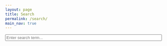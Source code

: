 ```yaml
---
layout: page
title: Search
permalink: /search/
main_nav: true
---
```


<div class="search-page">
    <div class="search-container" style="min-height: 62.5vh">
        <div class="search-box">
            <input type="text" id="search-input" placeholder="Enter search term..." aria-label="Search blog posts">
        </div>
        <div id="results-container"></div>
    </div>
</div>


<script src="https://unpkg.com/simple-jekyll-search@latest/dest/simple-jekyll-search.min.js"></script>
<script>
document.addEventListener('DOMContentLoaded', () => {
    const searchInput = document.getElementById('search-input');
    const resultsContainer = document.getElementById('results-container');

    function escapeRegExp(string) {
        return string.replace(/[.*+?^${}()|[\]\\]/g, '\\$&');
    }

    function highlightText(element, searchTerm) {
        if (!element || !searchTerm) return;
        element.innerHTML = element.innerHTML.replace(/<\/?mark>/g, '');
        const regex = new RegExp(`(${escapeRegExp(searchTerm)})`, 'gi');
        element.innerHTML = element.innerHTML.replace(regex, '<mark>$1</mark>');
    }

    function getSnippet(text, searchTerm, snippetLength = 200) {
        const lowerText = text.toLowerCase();
        const lowerSearchTerm = searchTerm.toLowerCase();
        const index = lowerText.indexOf(lowerSearchTerm);

        if (index === -1) {
            return text.substring(0, snippetLength) + (text.length > snippetLength ? '...' : '');
        }

        const start = Math.max(0, index - Math.floor(snippetLength / 2));
        const end = Math.min(text.length, start + snippetLength);
        let snippet = text.substring(start, end);

        if (start > 0) snippet = '...' + snippet;
        if (end < text.length) snippet += '...';

        return snippet;
    }

    function formatDate(dateString) {
        return new Date(dateString).toLocaleDateString('en-US', {
            month: 'long',
            day: 'numeric',
            year: 'numeric'
        });
    }

    SimpleJekyllSearch({
        searchInput: searchInput,
        resultsContainer: resultsContainer,
        json: '/search.json',
        searchResultTemplate: `
            <div class="search-result">
                <h3><a href="{url}">{title}</a></h3>
                <div class="post-meta">
                    <div class="meta-line">
                        <span class="date">{date}</span>
                        <span class="category">in {category}</span>
                    </div>
                </div>
                <div class="search-snippet" data-fullcontent="{content}">{content}</div>
            </div>
        `,
        noResultsText: '<p class="no-results">No results found</p>',
        limit: 10,
        fuzzy: false,
        success: () => {
            let debounceTimeout;
            searchInput.addEventListener('input', () => {
                clearTimeout(debounceTimeout);
                debounceTimeout = setTimeout(() => {
                    const searchTerm = searchInput.value.trim();
                    if (!searchTerm) return;

                    resultsContainer.querySelectorAll('.search-result').forEach(result => {
                        const titleElement = result.querySelector('h3 a');
                        const snippetElement = result.querySelector('.search-snippet');
                        const dateElement = result.querySelector('.date');
                        const categoryElement = result.querySelector('.category');

                        if (titleElement) highlightText(titleElement, searchTerm);

                        if (snippetElement) {
                            const fullText = snippetElement.getAttribute('data-fullcontent') || snippetElement.textContent;
                            snippetElement.innerHTML = getSnippet(fullText, searchTerm, 200);
                            highlightText(snippetElement, searchTerm);
                        }

                        if (dateElement) {
                            dateElement.textContent = formatDate(dateElement.textContent);
                        }

                        if (categoryElement) {
                            categoryElement.textContent = categoryElement.textContent.replace(/-/g, ' ');
                        }
                    });
                }, 300);
            });
        }
    });
});
</script>
<style>
:root {
    --primary-color: #{$blue};
    --primary-hover: #{$deep-blue};
    --background-color: #{$base-background-color};
    --shadow-color: rgba(#{$dark-gray}, 0.05);
    --mark-bg: rgba(255, 235, 59, 0.4);
    --mark-hover-bg: rgba(255, 235, 59, 0.6);
    --no-results-bg: #{$light-gray};
    --border-color: #{mix($accent-purple, $light-gray, 15%)};
    --focus-border-color: #{$accent-purple};
}

.search-page {
    background: linear-gradient(135deg, #{mix($light-gray, $white, 40%)}, #{$white} 60%);
    margin: -#{$base-spacing * 2} -#{$base-spacing} -#{$base-spacing};
    padding: #{$base-spacing * 2} #{$base-spacing} #{$base-spacing};
}

.search-container {
    max-width: 800px;
    margin: 0 auto;
    padding: 0 #{$base-spacing};
}

.search-box {
    background: #{$white};
    padding: #{$base-spacing};
    border-radius: #{$base-border-radius * 2};
    box-shadow: 0 8px 30px rgba(#{$dark-gray}, 0.08);
    margin-bottom: #{$base-spacing * 2};
}

#search-input {
    width: 100%;
    padding: #{$base-spacing * 0.8} #{$base-spacing * 1.2};
    font-size: #{$base-font-size * 1.1};
    font-family: #{$base-font-family};
    border: 2px solid #{mix($light-gray, $white, 60%)};
    border-radius: #{$base-border-radius * 1.5};
    background: #{mix($light-gray, $white, 5%)};
    transition: all 0.3s ease;
}

#search-input:focus {
    outline: none;
    border-color: var(--focus-border-color);
    box-shadow: 0 4px 12px rgba(#{$accent-purple}, 0.1);
    background: #{$white};
}

#search-input::placeholder {
    color: #{$medium-gray};
}

.search-result {
    margin-bottom: 2.5rem;
    padding: 2rem;
    border-radius: #{$base-border-radius * 3};
    background-color: var(--background-color);
    box-shadow: 0 4px 16px var(--shadow-color);
    transition: all 0.3s cubic-bezier(0.4, 0, 0.2, 1);
    border: 1px solid rgba(#{$light-gray}, 0.1);
}

.search-result:hover {
    transform: translateY(-3px);
    box-shadow: 0 8px 24px rgba(#{$dark-gray}, 0.1);
}

.search-result h3 {
    margin: 0 0 #{$small-spacing};
    font-family: #{$heading-font-family};
    font-weight: 600;
}

.search-result h3 a {
    color: #{$dark-gray};
    text-decoration: none;
    transition: color 0.2s ease;
}

.search-result h3 a:hover {
    color: var(--primary-color);
}

.meta-line {
    display: flex;
    justify-content: space-between;
    align-items: center;
    margin-bottom: #{$base-spacing};
    font-size: #{$base-font-size * 0.9};
}

.post-meta span {
    display: inline-flex;
    align-items: center;
    padding: #{$small-spacing * 0.3} #{$small-spacing * 0.8};
    background: #{mix($light-gray, $white, 30%)};
    border-radius: #{$base-border-radius};
    color: #{$medium-gray};
}

.search-snippet {
    color: #{mix($dark-gray, $medium-gray, 70%)};
    line-height: #{$base-line-height};
}

mark {
    background-color: var(--mark-bg);
    color: #{$dark-gray};
    padding: 0.1em 0.4em;
    border-radius: #{$base-border-radius};
    transition: all 0.2s ease;
    font-weight: 600;
    text-shadow: 0 1px 2px rgba(#{$dark-gray}, 0.1);
    box-shadow: 0 1px 3px rgba(#{$dark-gray}, 0.05);
}

mark:hover {
    background-color: var(--mark-hover-bg);
    transform: translateY(-1px);
    box-shadow: 0 2px 4px rgba(#{$dark-gray}, 0.1);
}

.no-results {
    text-align: center;
    padding: #{$base-spacing * 2};
    background: #{mix($light-gray, $white, 10%)};
    border-radius: #{$base-border-radius};
    color: #{$medium-gray};
    font-style: italic;
}

@media (max-width: 768px) {
    .search-page {
        margin: -#{$base-spacing} -#{$base-spacing} -#{$base-spacing};
        padding: #{$base-spacing} #{$base-spacing * 0.5} #{$base-spacing};
    }

    .search-container {
        padding: 0 #{$base-spacing * 0.5};
    }

    .search-box {
        padding: #{$base-spacing * 0.75};
    }

    .search-result {
        padding: #{$base-spacing};
    }

    .meta-line {
        flex-direction: column;
        gap: #{$small-spacing * 0.5};
    }
}
</style>
